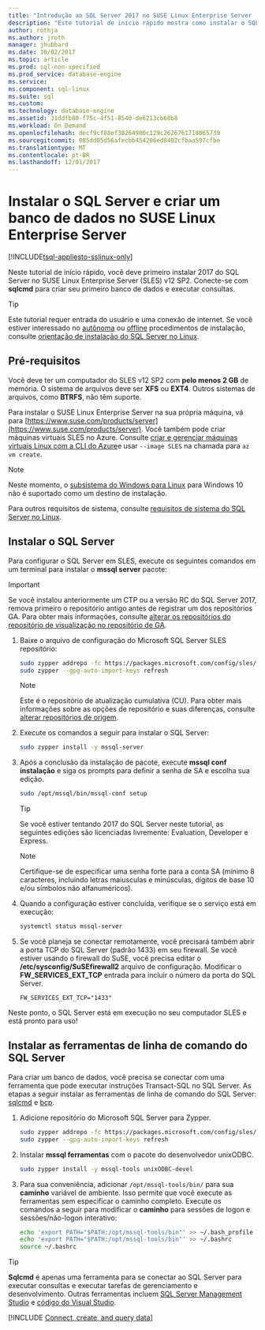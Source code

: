 ```yaml
---
title: "Introdução ao SQL Server 2017 no SUSE Linux Enterprise Server | Microsoft Docs"
description: "Este tutorial de início rápido mostra como instalar o SQL Server 2017 no SUSE Linux Enterprise Server e, em seguida, criar e consultar um banco de dados com sqlcmd."
author: rothja
ms.author: jroth
manager: jhubbard
ms.date: 10/02/2017
ms.topic: article
ms.prod: sql-non-specified
ms.prod_service: database-engine
ms.service: 
ms.component: sql-linux
ms.suite: sql
ms.custom: 
ms.technology: database-engine
ms.assetid: 31ddfb80-f75c-4f51-8540-de6213cb68b8
ms.workload: On Demand
ms.openlocfilehash: decf9cf88ef38264900c129c2626761718065739
ms.sourcegitcommit: 085dd05d56afecbb454206ed8402cfbaa597cfbe
ms.translationtype: MT
ms.contentlocale: pt-BR
ms.lasthandoff: 12/01/2017
---
```

# <a name="install-sql-server-and-create-a-database-on-suse-linux-enterprise-server"></a>Instalar o SQL Server e criar um banco de dados no SUSE Linux Enterprise Server

[!INCLUDE[tsql-appliesto-sslinux-only](../includes/tsql-appliesto-sslinux-only.md)]

Neste tutorial de início rápido, você deve primeiro instalar 2017 do SQL Server no SUSE Linux Enterprise Server (SLES) v12 SP2. Conecte-se com **sqlcmd** para criar seu primeiro banco de dados e executar consultas.

> [!TIP]
> Este tutorial requer entrada do usuário e uma conexão de internet. Se você estiver interessado no [autônoma](sql-server-linux-setup.md#unattended) ou [offline](sql-server-linux-setup.md#offline) procedimentos de instalação, consulte [orientação de instalação do SQL Server no Linux](sql-server-linux-setup.md).

## <a name="prerequisites"></a>Pré-requisitos

Você deve ter um computador do SLES v12 SP2 com **pelo menos 2 GB** de memória. O sistema de arquivos deve ser **XFS** ou **EXT4**. Outros sistemas de arquivos, como **BTRFS**, não têm suporte.

Para instalar o SUSE Linux Enterprise Server na sua própria máquina, vá para [https://www.suse.com/products/server](https://www.suse.com/products/server). Você também pode criar máquinas virtuais SLES no Azure. Consulte [criar e gerenciar máquinas virtuais Linux com a CLI do Azure](https://docs.microsoft.com/azure/virtual-machines/linux/tutorial-manage-vm)e usar `--image SLES` na chamada para `az vm create`.

> [!NOTE]
> Neste momento, o [subsistema do Windows para Linux](https://msdn.microsoft.com/commandline/wsl/about) para Windows 10 não é suportado como um destino de instalação.

Para outros requisitos de sistema, consulte [requisitos de sistema do SQL Server no Linux](sql-server-linux-setup.md#system).

## <a id="install"></a>Instalar o SQL Server

Para configurar o SQL Server em SLES, execute os seguintes comandos em um terminal para instalar o **mssql server** pacote:

> [!IMPORTANT]
> Se você instalou anteriormente um CTP ou a versão RC do SQL Server 2017, remova primeiro o repositório antigo antes de registrar um dos repositórios GA. Para obter mais informações, consulte [alterar os repositórios do repositório de visualização no repositório de GA](sql-server-linux-change-repo.md).

1. Baixe o arquivo de configuração do Microsoft SQL Server SLES repositório:

   ```bash
   sudo zypper addrepo -fc https://packages.microsoft.com/config/sles/12/mssql-server-2017.repo
   sudo zypper --gpg-auto-import-keys refresh
   ```

   > [!NOTE]
   > Este é o repositório de atualização cumulativa (CU). Para obter mais informações sobre as opções de repositório e suas diferenças, consulte [alterar repositórios de origem](sql-server-linux-setup.md#repositories).

1. Execute os comandos a seguir para instalar o SQL Server:

   ```bash
   sudo zypper install -y mssql-server
   ```

1. Após a conclusão da instalação de pacote, execute **mssql conf instalação** e siga os prompts para definir a senha de SA e escolha sua edição.

   ```bash
   sudo /opt/mssql/bin/mssql-conf setup
   ```

   > [!TIP]
   > Se você estiver tentando 2017 do SQL Server neste tutorial, as seguintes edições são licenciadas livremente: Evaluation, Developer e Express.

   > [!NOTE]
   > Certifique-se de especificar uma senha forte para a conta SA (mínimo 8 caracteres, incluindo letras maiusculas e minúsculas, dígitos de base 10 e/ou símbolos não alfanuméricos).

1. Quando a configuração estiver concluída, verifique se o serviço está em execução:

   ```bash
   systemctl status mssql-server
   ```

1. Se você planeja se conectar remotamente, você precisará também abrir a porta TCP do SQL Server (padrão 1433) em seu firewall. Se você estiver usando o firewall do SuSE, você precisa editar o **/etc/sysconfig/SuSEfirewall2** arquivo de configuração. Modificar o **FW_SERVICES_EXT_TCP** entrada para incluir o número da porta do SQL Server.

   ```
   FW_SERVICES_EXT_TCP="1433"
   ```

Neste ponto, o SQL Server está em execução no seu computador SLES e está pronto para uso!

## <a id="tools"></a>Instalar as ferramentas de linha de comando do SQL Server

Para criar um banco de dados, você precisa se conectar com uma ferramenta que pode executar instruções Transact-SQL no SQL Server. As etapas a seguir instalar as ferramentas de linha de comando do SQL Server: [sqlcmd](../tools/sqlcmd-utility.md) e [bcp](../tools/bcp-utility.md).

1. Adicione repositório do Microsoft SQL Server para Zypper.

   ```bash
   sudo zypper addrepo -fc https://packages.microsoft.com/config/sles/12/prod.repo 
   sudo zypper --gpg-auto-import-keys refresh
   ```

1. Instalar **mssql ferramentas** com o pacote do desenvolvedor unixODBC.

   ```bash
   sudo zypper install -y mssql-tools unixODBC-devel
   ```

1. Para sua conveniência, adicionar `/opt/mssql-tools/bin/` para sua **caminho** variável de ambiente. Isso permite que você execute as ferramentas sem especificar o caminho completo. Execute os comandos a seguir para modificar o **caminho** para sessões de logon e sessões/não-logon interativo:

   ```bash
   echo 'export PATH="$PATH:/opt/mssql-tools/bin"' >> ~/.bash_profile
   echo 'export PATH="$PATH:/opt/mssql-tools/bin"' >> ~/.bashrc
   source ~/.bashrc
   ```

> [!TIP]
> **Sqlcmd** é apenas uma ferramenta para se conectar ao SQL Server para executar consultas e executar tarefas de gerenciamento e desenvolvimento. Outras ferramentas incluem [SQL Server Management Studio](sql-server-linux-develop-use-ssms.md) e [código do Visual Studio](sql-server-linux-develop-use-vscode.md).

[!INCLUDE [Connect, create, and query data](../includes/sql-linux-quickstart-connect-query.md)]
